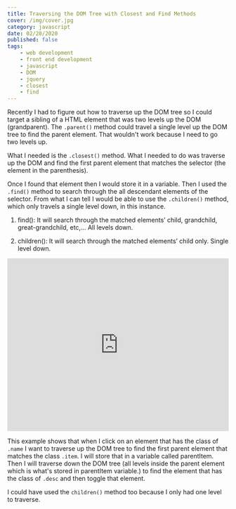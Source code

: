 ```yaml
---
title: Traversing the DOM Tree with Closest and Find Methods
cover: /img/cover.jpg
category: javascript
date: 02/20/2020
published: false
tags:
    - web development
    - front end development
    - javascript
    - DOM
    - jquery
    - closest
    - find
---
```


Recently I had to figure out how to traverse up the DOM tree so I could target a sibling of a HTML element that was two levels up the DOM (grandparent). The `.parent()` method could travel a single level up the DOM tree to find the parent element. That wouldn't work because I need to go two levels up. 

What I needed is the `.closest()` method. What I needed to do was traverse up the DOM and find the first parent element that matches the selector (the element in the parenthesis).

Once I found that element then I would store it in a variable. Then I used the `.find()` method to search through the all descendant elements of the selector. From what I can tell I would be able to use the `.children()` method, which only travels a single level down, in this instance.

1. find(): It will search through the matched elements’ child, grandchild, great-grandchild, etc,... All levels down.

2. children(): It will search through the matched elements’ child only. Single level down.

<iframe height="394" style="width: 100%;" scrolling="no" title="15015ac5b02dc6030d40755de9ca2988" src="https://codepen.io/rebeccaeilering/embed/15015ac5b02dc6030d40755de9ca2988?height=394&theme-id=light&default-tab=js,result" frameborder="no" allowtransparency="true" allowfullscreen="true">
  See the Pen <a href='https://codepen.io/rebeccaeilering/pen/15015ac5b02dc6030d40755de9ca2988'>15015ac5b02dc6030d40755de9ca2988</a> by Rebecca Eilering
  (<a href='https://codepen.io/rebeccaeilering'>@rebeccaeilering</a>) on <a href='https://codepen.io'>CodePen</a>.
</iframe>

This example shows that when I click on an element that has the class of `.name` I want to traverse up the DOM tree to find the first parent element that matches the class `.item`. I will store that in a variable called parentItem. Then I will traverse down the DOM tree (all levels inside the parent element which is what's stored in parentItem variable.) to find the element that has the class of `.desc` and then toggle that element.

I could have used the `children()` method too because I only had one level to traverse.